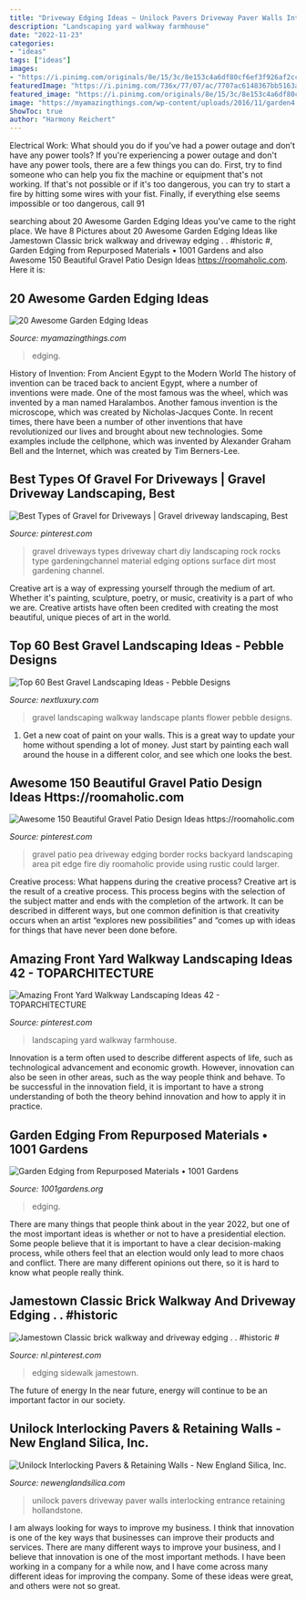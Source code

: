 ```yaml
---
title: "Driveway Edging Ideas ~ Unilock Pavers Driveway Paver Walls Interlocking Entrance Retaining Hollandstone"
description: "Landscaping yard walkway farmhouse"
date: "2022-11-23"
categories:
- "ideas"
tags: ["ideas"]
images:
- "https://i.pinimg.com/originals/8e/15/3c/8e153c4a6df80cf6ef3f926af2cccb7e.jpg"
featuredImage: "https://i.pinimg.com/736x/77/07/ac/7707ac6148367bb5163aa17a63309a88.jpg"
featured_image: "https://i.pinimg.com/originals/8e/15/3c/8e153c4a6df80cf6ef3f926af2cccb7e.jpg"
image: "https://myamazingthings.com/wp-content/uploads/2016/11/garden4.jpg"
ShowToc: true
author: "Harmony Reichert"
---
```



Electrical Work: What should you do if you’ve had a power outage and don’t have any power tools?
If you're experiencing a power outage and don't have any power tools, there are a few things you can do. First, try to find someone who can help you fix the machine or equipment that's not working. If that's not possible or if it's too dangerous, you can try to start a fire by hitting some wires with your fist. Finally, if everything else seems impossible or too dangerous, call 91
	

		
searching about 20 Awesome Garden Edging Ideas you've came to the right place. We have 8 Pictures about 20 Awesome Garden Edging Ideas like Jamestown Classic brick walkway and driveway edging . . #historic #, Garden Edging from Repurposed Materials • 1001 Gardens and also Awesome 150 Beautiful Gravel Patio Design Ideas https://roomaholic.com. Here it is:
		
    
## 20 Awesome Garden Edging Ideas

<img loading=lazy src="https://myamazingthings.com/wp-content/uploads/2016/11/garden4.jpg" onerror="this.onerror=null;this.src='https://tse3.mm.bing.net/th?id=OIP.EP9unXaFw8Kzo71arMw4_QHaJ4&amp;pid=15.1';" alt="20 Awesome Garden Edging Ideas">

_Source: myamazingthings.com_

>edging. 

	

History of Invention: From Ancient Egypt to the Modern World
The history of invention can be traced back to ancient Egypt, where a number of inventions were made. One of the most famous was the wheel, which was invented by a man named Haralambos. Another famous invention is the microscope, which was created by Nicholas-Jacques Conte. In recent times, there have been a number of other inventions that have revolutionized our lives and brought about new technologies. Some examples include the cellphone, which was invented by Alexander Graham Bell and the Internet, which was created by Tim Berners-Lee.

    
## Best Types Of Gravel For Driveways | Gravel Driveway Landscaping, Best

<img loading=lazy src="https://i.pinimg.com/736x/77/07/ac/7707ac6148367bb5163aa17a63309a88.jpg" onerror="this.onerror=null;this.src='https://tse2.mm.bing.net/th?id=OIP.SOmB4yTB4mnGQmrHeDEdtAHaLH&amp;pid=15.1';" alt="Best Types of Gravel for Driveways | Gravel driveway landscaping, Best">

_Source: pinterest.com_

>gravel driveways types driveway chart diy landscaping rock rocks type gardeningchannel material edging options surface dirt most gardening channel. 

	

Creative art is a way of expressing yourself through the medium of art. Whether it's painting, sculpture, poetry, or music, creativity is a part of who we are. Creative artists have often been credited with creating the most beautiful, unique pieces of art in the world.

    
## Top 60 Best Gravel Landscaping Ideas - Pebble Designs

<img loading=lazy src="http://nextluxury.com/wp-content/uploads/gravel-walkway-landscape-design-ideas-with-purple-flower-plants.jpg" onerror="this.onerror=null;this.src='https://tse3.mm.bing.net/th?id=OIP.yG39giX5v_Pu29-2Z_YNCQAAAA&amp;pid=15.1';" alt="Top 60 Best Gravel Landscaping Ideas - Pebble Designs">

_Source: nextluxury.com_

>gravel landscaping walkway landscape plants flower pebble designs. 

	

1. Get a new coat of paint on your walls. This is a great way to update your home without spending a lot of money. Just start by painting each wall around the house in a different color, and see which one looks the best.

    
## Awesome 150 Beautiful Gravel Patio Design Ideas Https://roomaholic.com

<img loading=lazy src="https://i.pinimg.com/originals/8e/15/3c/8e153c4a6df80cf6ef3f926af2cccb7e.jpg" onerror="this.onerror=null;this.src='https://tse4.mm.bing.net/th?id=OIP.svUvXMvkun-BPCycT0F8CgHaNI&amp;pid=15.1';" alt="Awesome 150 Beautiful Gravel Patio Design Ideas https://roomaholic.com">

_Source: pinterest.com_

>gravel patio pea driveway edging border rocks backyard landscaping area pit edge fire diy roomaholic provide using rustic could larger. 

	

Creative process: What happens during the creative process?
Creative art is the result of a creative process. This process begins with the selection of the subject matter and ends with the completion of the artwork. It can be described in different ways, but one common definition is that creativity occurs when an artist “explores new possibilities” and “comes up with ideas for things that have never been done before.

    
## Amazing Front Yard Walkway Landscaping Ideas 42 - TOPARCHITECTURE

<img loading=lazy src="https://i.pinimg.com/736x/b9/c8/b3/b9c8b389d99d85b6a491bafa0cb6f6fe.jpg" onerror="this.onerror=null;this.src='https://tse3.mm.bing.net/th?id=OIP.HpM_w5e6ZAywPuQArUGo7wHaJ3&amp;pid=15.1';" alt="Amazing Front Yard Walkway Landscaping Ideas 42 - TOPARCHITECTURE">

_Source: pinterest.com_

>landscaping yard walkway farmhouse. 

	

Innovation is a term often used to describe different aspects of life, such as technological advancement and economic growth. However, innovation can also be seen in other areas, such as the way people think and behave. To be successful in the innovation field, it is important to have a strong understanding of both the theory behind innovation and how to apply it in practice.

    
## Garden Edging From Repurposed Materials • 1001 Gardens

<img loading=lazy src="https://www.1001gardens.org/wp-content/uploads/2015/07/garden-edging-scrap-wood-728x477.jpg" onerror="this.onerror=null;this.src='https://tse4.mm.bing.net/th?id=OIP.ADC15pEymKiI0V0NP2zuiQHaE2&amp;pid=15.1';" alt="Garden Edging from Repurposed Materials • 1001 Gardens">

_Source: 1001gardens.org_

>edging. 

	

There are many things that people think about in the year 2022, but one of the most important ideas is whether or not to have a presidential election. Some people believe that it is important to have a clear decision-making process, while others feel that an election would only lead to more chaos and conflict. There are many different opinions out there, so it is hard to know what people really think.

    
## Jamestown Classic Brick Walkway And Driveway Edging . . #historic #

<img loading=lazy src="https://i.pinimg.com/736x/86/21/ee/8621eeed2f01b0fb484405f32f1e6ff7.jpg" onerror="this.onerror=null;this.src='https://tse4.mm.bing.net/th?id=OIP.IDo5PvaaU87ubxGts-1i5QHaJ3&amp;pid=15.1';" alt="Jamestown Classic brick walkway and driveway edging . . #historic #">

_Source: nl.pinterest.com_

>edging sidewalk jamestown. 

	

The future of energy
In the near future, energy will continue to be an important factor in our society.

    
## Unilock Interlocking Pavers &amp; Retaining Walls - New England Silica, Inc.

<img loading=lazy src="http://newenglandsilica.com/wp-content/uploads/2016/09/Unilock-Driveway-Entrance-Hollandstone-Paver.jpg" onerror="this.onerror=null;this.src='https://tse2.mm.bing.net/th?id=OIP.lUBlCb-4fwXTw9oblcHoQQHaLV&amp;pid=15.1';" alt="Unilock Interlocking Pavers &amp; Retaining Walls - New England Silica, Inc.">

_Source: newenglandsilica.com_

>unilock pavers driveway paver walls interlocking entrance retaining hollandstone. 

	

I am always looking for ways to improve my business. I think that innovation is one of the key ways that businesses can improve their products and services. There are many different ways to improve your business, and I believe that innovation is one of the most important methods. I have been working in a company for a while now, and I have come across many different ideas for improving the company. Some of these ideas were great, and others were not so great.

